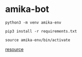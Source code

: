 # amika-bot

`python3 -m venv amika-env`

`pip3 install -r requirements.txt`

`source amika-env/bin/activate`

[resource](https://github.com/All3yp/nao-eh-um-bot/blob/master/i-am-not-a-bot.py)
